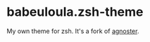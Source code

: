 # babeuloula.zsh-theme

My own theme for zsh. It's a fork of [agnoster](https://github.com/agnoster/agnoster-zsh-theme).
